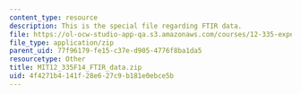 ```yaml
---
content_type: resource
description: This is the special file regarding FTIR data.
file: https://ol-ocw-studio-app-qa.s3.amazonaws.com/courses/12-335-experimental-atmospheric-chemistry-fall-2014/4f4271b4141f28e627c9b181e0ebce5b_MIT12_335F14_FTIR_data.zip
file_type: application/zip
parent_uid: 77f96179-fe15-c37e-d905-4776f8ba1da5
resourcetype: Other
title: MIT12_335F14_FTIR_data.zip
uid: 4f4271b4-141f-28e6-27c9-b181e0ebce5b
---
```

